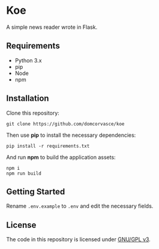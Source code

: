 # Koe

A simple news reader wrote in Flask.

## Requirements

- Python 3.x
- pip
- Node
- npm

## Installation

Clone this repository:

```shell
git clone https://github.com/domcorvasce/koe
```

Then use **pip** to install the necessary dependencies:

```shell
pip install -r requirements.txt
```

And run **npm** to build the application assets:

```shell
npm i
npm run build
```

## Getting Started

Rename `.env.example` to `.env` and edit the necessary fields.

## License

The code in this repository is licensed under [GNU/GPL v3](LICENSE).